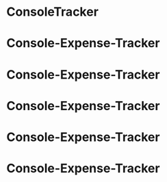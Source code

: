 # ConsoleTracker
# Console-Expense-Tracker
# Console-Expense-Tracker
# Console-Expense-Tracker
# Console-Expense-Tracker
# Console-Expense-Tracker
